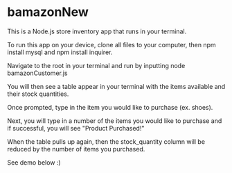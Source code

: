 # bamazonNew
This is a Node.js store inventory app that runs in your terminal.

To run this app on your device, clone all files to your computer, then npm install mysql and npm install inquirer.

Navigate to the root in your terminal and run by inputting node bamazonCustomer.js

You will then see a table appear in your terminal with the items available and their stock quantities.  

Once prompted, type in the item you would like to purchase (ex. shoes).

Next, you will type in a number of the items you would like to purchase and if successful, you will see "Product Purchased!"

When the table pulls up again, then the stock_quantity column will be reduced by the number of items you purchased.

See demo below :)
